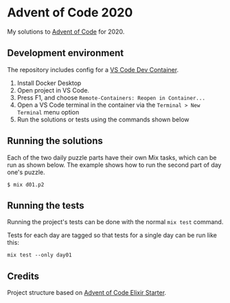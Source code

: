 # Advent of Code 2020

My solutions to [Advent of Code](https://adventofcode.com/2020) for 2020.

## Development environment

The repository includes config for a [VS Code Dev Container](https://code.visualstudio.com/docs/remote/create-dev-container/).

1. Install Docker Desktop
2. Open project in VS Code.
3. Press F1, and choose `Remote-Containers: Reopen in Container...`
4. Open a VS Code terminal in the container via the `Terminal > New Terminal` menu option
5. Run the solutions or tests using the commands shown below

## Running the solutions

Each of the two daily puzzle parts have their own Mix tasks, which can be run as shown below. The example shows how to run the second part of day one's puzzle.

```
$ mix d01.p2
```

## Running the tests

Running the project's tests can be done with the normal `mix test` command.

Tests for each day are tagged so that tests for a single day can be run like this:

```
mix test --only day01
```

## Credits

Project structure based on [Advent of Code Elixir Starter](https://github.com/mhanberg/advent-of-code-elixir-starter).
